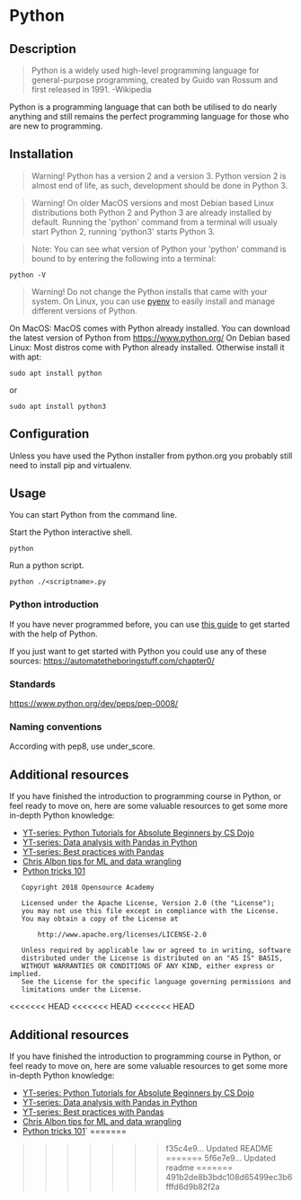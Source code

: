 # Python

## Description
> Python is a widely used high-level programming language for general-purpose programming, created by Guido van Rossum and first released in 1991. -Wikipedia

Python is a programming language that can both be utilised to do nearly anything and still remains the perfect programming language for those who are new to programming.

## Installation

> Warning! Python has a version 2 and a version 3. Python version 2 is almost end of life, as such, development should be done in Python 3.

> Warning! On older MacOS versions and most Debian based Linux distributions both Python 2 and Python 3 are already installed by default. Running the 'python' command from a terminal will usualy start Python 2, running 'python3' starts Python 3.

> Note: You can see what version of Python your 'python' command is bound to by entering the following into a terminal:
```
python -V
```

> Warning! Do not change the Python installs that came with your system. On Linux, you can use [pyenv](https://github.com/pyenv/pyenv) to easily install and manage different versions of Python.

On MacOS: MacOS comes with Python already installed. You can download the latest version of Python from https://www.python.org/
On Debian based Linux: Most distros come with Python already installed. Otherwise install it with apt:
```
sudo apt install python
```
or
```
sudo apt install python3
```

## Configuration
Unless you have used the Python installer from python.org you probably still need to install pip and virtualenv. 

## Usage

You can start Python from the command line.

Start the Python interactive shell.
```
python
```
Run a python script.
```
python ./<scriptname>.py
```

### Python introduction
If you have never programmed before, you can use [this guide](https://github.com/Opensource-Academy/programming/blob/master/101_introduction_to_programming_with_python.md) to get started with the help of Python.

If you just want to get started with Python you could use any of these sources:
https://automatetheboringstuff.com/chapter0/  

### Standards
https://www.python.org/dev/peps/pep-0008/

### Naming conventions
According with pep8, use under_score.

## Additional resources
If you have finished the introduction to programming course in Python, or feel ready to move on, here are some valuable resources to get some more in-depth Python knowledge:
- [YT-series: Python Tutorials for Absolute Beginners by CS Dojo](https://www.youtube.com/playlist?list=PLBZBJbE_rGRWeh5mIBhD-hhDwSEDxogDg) 
- [YT-series: Data analysis with Pandas in Python](https://www.youtube.com/playlist?list=PL5-da3qGB5ICCsgW1MxlZ0Hq8LL5U3u9y)
- [YT-series: Best practices with Pandas](https://www.youtube.com/playlist?list=PL5-da3qGB5IBITZj_dYSFqnd_15JgqwA6) 
- [Chris Albon tips for ML and data wrangling](https://chrisalbon.com/)
- [Python tricks 101](https://hackernoon.com/python-tricks-101-2836251922e0)

```
   Copyright 2018 Opensource Academy

   Licensed under the Apache License, Version 2.0 (the "License");
   you may not use this file except in compliance with the License.
   You may obtain a copy of the License at

       http://www.apache.org/licenses/LICENSE-2.0

   Unless required by applicable law or agreed to in writing, software
   distributed under the License is distributed on an "AS IS" BASIS,
   WITHOUT WARRANTIES OR CONDITIONS OF ANY KIND, either express or implied.
   See the License for the specific language governing permissions and
   limitations under the License.
```

<<<<<<< HEAD
<<<<<<< HEAD
<<<<<<< HEAD
## Additional resources
If you have finished the introduction to programming course in Python, or feel ready to move on, here are some valuable resources to get some more in-depth Python knowledge:
- [YT-series: Python Tutorials for Absolute Beginners by CS Dojo](https://www.youtube.com/playlist?list=PLBZBJbE_rGRWeh5mIBhD-hhDwSEDxogDg) 
- [YT-series: Data analysis with Pandas in Python](https://www.youtube.com/playlist?list=PL5-da3qGB5ICCsgW1MxlZ0Hq8LL5U3u9y)
- [YT-series: Best practices with Pandas](https://www.youtube.com/playlist?list=PL5-da3qGB5IBITZj_dYSFqnd_15JgqwA6) 
- [Chris Albon tips for ML and data wrangling](https://chrisalbon.com/)
- [Python tricks 101](https://hackernoon.com/python-tricks-101-2836251922e0)`
=======
>>>>>>> f35c4e9... Updated README
=======
>>>>>>> 5f6e7e9... Updated readme
=======
>>>>>>> 491b2de8b3bdc108d65499ec3b6fffd6d9b82f2a
